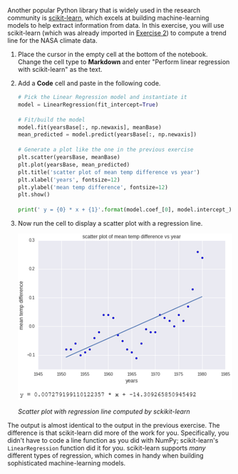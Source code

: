 Another popular Python library that is widely used in the research community is [scikit-learn](http://scikit-learn.org/stable/), which excels at building machine-learning models to help extract information from data. In this exercise, you will use scikit-learn (which was already imported in [Exercise 2](#Exercise2)) to compute a trend line for the NASA climate data.

1. Place the cursor in the empty cell at the bottom of the notebook. Change the cell type to **Markdown** and enter "Perform linear regression with scikit-learn" as the text.

1. Add a **Code** cell and paste in the following code.

	```python
	# Pick the Linear Regression model and instantiate it
	model = LinearRegression(fit_intercept=True)

	# Fit/build the model
	model.fit(yearsBase[:, np.newaxis], meanBase)
	mean_predicted = model.predict(yearsBase[:, np.newaxis])

	# Generate a plot like the one in the previous exercise 
	plt.scatter(yearsBase, meanBase)
	plt.plot(yearsBase, mean_predicted)
	plt.title('scatter plot of mean temp difference vs year')
	plt.xlabel('years', fontsize=12)
	plt.ylabel('mean temp difference', fontsize=12)
	plt.show()

	print(' y = {0} * x + {1}'.format(model.coef_[0], model.intercept_))
	```

1. Now run the cell to display a scatter plot with a regression line.

	![Scatter plot with regression line computed by sckikit-learn](../media/4-sklearn-regression.png)

	_Scatter plot with regression line computed by sckikit-learn_

The output is almost identical to the output in the previous exercise. The difference is that scikit-learn did more of the work for you. Specifically, you didn't have to code a line function as you did with NumPy; scikit-learn's ```LinearRegression``` function did it for you. scikit-learn supports *many* different types of regression, which comes in handy when building sophisticated machine-learning models.